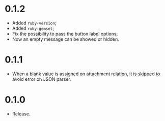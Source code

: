 # 0.1.2

- Added `ruby-version`;
- Added `ruby-gemset`;
- Fix the possibility to pass the button label options;
- Now an empty message can be showed or hidden.

# 0.1.1

- When a blank value is assigned on attachment relation, it is skipped to avoid error on JSON parser.

# 0.1.0

- Release.
